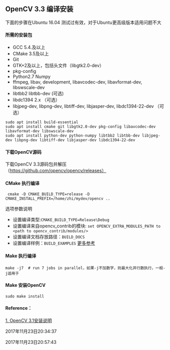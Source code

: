 ## OpenCV 3.3 编译安装
下面的步骤在Ubuntu 16.04 测试过有效，对于Ubuntu更高级版本适用问题不大
#### 所需的安装包
- GCC 5.4.及以上
- CMake 3.5及以上
- Git
- GTK+2及以上，包括头文件（libgtk2.0-dev）
- pkg-config
- Python2.7 Numpy
- ffmpeg, libav, development, libavcodec-dev, libavformat-dev, libswscale-dev
- libtbb2 libtbb-dev (可选)
- libdc1394 2.x （可选）
- libjpeg-dev, libpng-dev, libtiff-dev, libjasper-dev, libdc1394-22-dev （可选）
```
sudo apt install build-essential
sudo apt install cmake git libgtk2.0-dev pkg-config libavcodec-dev libavformat-dev libswscale-dev
sudo apt install python-dev python-numpy libtbb2 libtbb-dev libjpeg-dev libpng-dev libtiff-dev libjasper-dev libdc1394-22-dev
```
#### 下载OpenCV源码
下载OpenCV 3.3源码包并解压 （https://github.com/opencv/opencv/releases）
#### CMake 执行编译
```
 cmake -D CMAKE_BUILD_TYPE=release -D CMAKE_INSTALL_PREFIX=/home/zhi/mydev/opencv ..
```
选项参数说明
- 设置编译类型:`CMAKE_BUILD_TYPE=Release\Debug`
- 设置编译来自opencv_contrib的模块: `set OPENCV_EXTRA_MODULES_PATH to <path to opencv_contrib/modules/>`
- 设置编译文档存放路径：`BUILD_DOCS`
- 设置编译样例：`BUILD_EXAMPLES`
[更多参考][1]
#### Make 执行编译
```
make -j7  # run 7 jobs in parallel，如果-j不加数字，则最大化并行数执行，一般-j适用于
```
#### Make 安装OpenCV
```
sudo make install
```

#### Reference：
[1]: http://blog.csdn.net/j_d_c/article/details/53365381 "CMake编译OpenCV各选项参数说明"

[1. OpenCV 3.1安装说明](https://docs.opencv.org/3.1.0/d7/d9f/tutorial_linux_install.html)

2017年11月23日20:34:37

2017年11月23日20:57:43